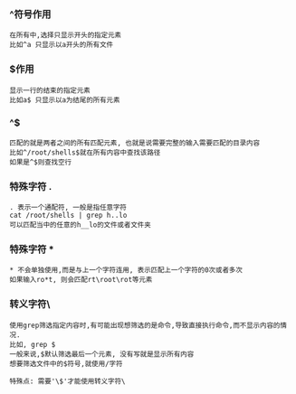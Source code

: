 ### ^符号作用
    在所有中,选择只显示开头的指定元素
    比如^a 只显示以a开头的所有文件
### $作用
    显示一行的结束的指定元素
    比如a$ 只显示以a为结尾的所有元素
### ^$
    匹配的就是两者之间的所有匹配元素, 也就是说需要完整的输入需要匹配的目录内容
    比如^/root/shells$就在所有内容中查找该路径
    如果是^$则查找空行
### 特殊字符 .
    . 表示一个通配符, 一般是指任意字符
    cat /root/shells | grep h..lo
    可以匹配当中的任意的h__lo的文件或者文件夹
### 特殊字符 *
    * 不会单独使用,而是与上一个字符连用, 表示匹配上一个字符的0次或者多次
    如果输入ro*t, 则会匹配rt\root\rot等元素

### 转义字符\
    使用grep筛选指定内容时,有可能出现想筛选的是命令,导致直接执行命令,而不显示内容的情况.
    比如, grep $
    一般来说,$默认筛选最后一个元素, 没有写就是显示所有内容
    想要筛选文件中的$符号,就使用/字符
    
    特殊点: 需要'\$'才能使用转义字符\